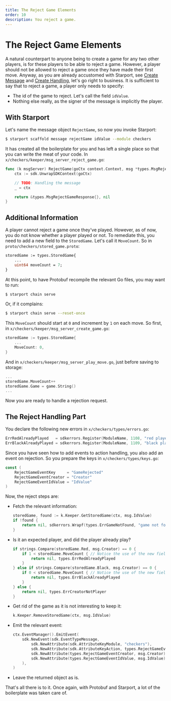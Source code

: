 ```yaml
---
title: The Reject Game Elements
order: 10
description: You reject a game.
---
```


# The Reject Game Elements

A natural counterpart to anyone being to create a game for any two other players, is for these players to be able to reject a game. However, a player should not be allowed to reject a game once they have made their first move. Anyway, as you are already accustomed with Starport, see [Create Message](./03-startport-04-create-message) and [Create Handling](./03-startport-05-create-handling), let's go right to business. It is sufficient to say that to reject a game, a player only needs to specify:

* The id of the game to reject. Let's call the field `idValue`.
* Nothing else really, as the signer of the message is implicitly the player.

## With Starport

Let's name the message object `RejectGame`, so now you invoke Starport:

```sh
$ starport scaffold message rejectGame idValue --module checkers
```
It has created all the boilerplate for you and has left a single place so that you can write the meat of your code. In `x/checkers/keeper/msg_server_reject_game.go`:

```go
func (k msgServer) RejectGame(goCtx context.Context, msg *types.MsgRejectGame) (*types.MsgRejectGameResponse, error) {
    ctx := sdk.UnwrapSDKContext(goCtx)

    // TODO: Handling the message
    _ = ctx

    return &types.MsgRejectGameResponse{}, nil
}
```

## Additional Information

A player cannot reject a game once they've played. However, as of now, you do not know whether a player played or not. To remediate this, you need to add a new field to the `StoredGame`. Let's call it `MoveCount`. So in `proto/checkers/stored_game.proto`:

```proto [https://github.com/cosmos/b9-checkers-academy-draft/blob/329c6d0ae8c1dffa85cd437d0cebb246a827dfb2/proto/checkers/stored_game.proto#L15]
storedGame := types.StoredGame{
    ...
    uint64 moveCount = 7;
}
```
At this point, to have Protobuf recompile the relevant Go files, you may want to run:

```sh
$ starport chain serve
```
Or, if it complains:

```sh
$ starport chain serve --reset-once
```


This `MoveCount` should start at `0` and increment by `1` on each move. So first, in `x/checkers/keeper/msg_server_create_game.go`:

```go [https://github.com/cosmos/b9-checkers-academy-draft/blob/329c6d0ae8c1dffa85cd437d0cebb246a827dfb2/x/checkers/keeper/msg_server_create_game.go#L26]
storedGame := types.StoredGame{
    ...
    MoveCount: 0,
}
```
And in `x/checkers/keeper/msg_server_play_move.go`, just before saving to storage:

```go [https://github.com/cosmos/b9-checkers-academy-draft/blob/329c6d0ae8c1dffa85cd437d0cebb246a827dfb2/x/checkers/keeper/msg_server_play_move.go#L55]
...
storedGame.MoveCount++
storedGame.Game = game.String()
...
```
Now you are ready to handle a rejection request.

## The Reject Handling Part

You declare the following new errors in `x/checkers/types/errors.go`:

```go [https://github.com/cosmos/b9-checkers-academy-draft/blob/329c6d0ae8c1dffa85cd437d0cebb246a827dfb2/x/checkers/types/errors.go#L19-L20]
ErrRedAlreadyPlayed   = sdkerrors.Register(ModuleName, 1108, "red player has already played")
ErrBlackAlreadyPlayed = sdkerrors.Register(ModuleName, 1109, "black player has already played")
```
Since you have seen how to add events to action handling, you also add an event on rejection. So you prepare the keys in `x/checkers/types/keys.go`:

```go [https://github.com/cosmos/b9-checkers-academy-draft/blob/329c6d0ae8c1dffa85cd437d0cebb246a827dfb2/x/checkers/types/keys.go#L41-L45]
const (
    RejectGameEventKey     = "GameRejected"
    RejectGameEventCreator = "Creator"
    RejectGameEventIdValue = "IdValue"
)
```

Now, the reject steps are:

* Fetch the relevant information:
    ```go [https://github.com/cosmos/b9-checkers-academy-draft/blob/329c6d0ae8c1dffa85cd437d0cebb246a827dfb2/x/checkers/keeper/msg_server_reject_game.go#L15-L18]
    storedGame, found := k.Keeper.GetStoredGame(ctx, msg.IdValue)
    if !found {
        return nil, sdkerrors.Wrapf(types.ErrGameNotFound, "game not found %s", msg.IdValue)
    }
    ```
* Is it an expected player, and did the player already play?
    ```go [https://github.com/cosmos/b9-checkers-academy-draft/blob/329c6d0ae8c1dffa85cd437d0cebb246a827dfb2/x/checkers/keeper/msg_server_reject_game.go#L21-L31]
    if strings.Compare(storedGame.Red, msg.Creator) == 0 {
        if 1 < storedGame.MoveCount { // Notice the use of the new field
            return nil, types.ErrRedAlreadyPlayed
        }
    } else if strings.Compare(storedGame.Black, msg.Creator) == 0 {
        if 0 < storedGame.MoveCount { // Notice the use of the new field
            return nil, types.ErrBlackAlreadyPlayed
        }
    } else {
        return nil, types.ErrCreatorNotPlayer
    }
    ```
* Get rid of the game as it is not interesting to keep it:
    ```go [https://github.com/cosmos/b9-checkers-academy-draft/blob/329c6d0ae8c1dffa85cd437d0cebb246a827dfb2/x/checkers/keeper/msg_server_reject_game.go#L34]
    k.Keeper.RemoveStoredGame(ctx, msg.IdValue)
    ```
* Emit the relevant event:
    ```go [https://github.com/cosmos/b9-checkers-academy-draft/blob/329c6d0ae8c1dffa85cd437d0cebb246a827dfb2/x/checkers/keeper/msg_server_reject_game.go#L37-L44]
    ctx.EventManager().EmitEvent(
        sdk.NewEvent(sdk.EventTypeMessage,
            sdk.NewAttribute(sdk.AttributeKeyModule, "checkers"),
            sdk.NewAttribute(sdk.AttributeKeyAction, types.RejectGameEventKey),
            sdk.NewAttribute(types.RejectGameEventCreator, msg.Creator),
            sdk.NewAttribute(types.RejectGameEventIdValue, msg.IdValue),
        ),
    )
    ```
* Leave the returned object as is.

That's all there is to it. Once again, with Protobuf and Starport, a lot of the boilerplate was taken care of.
